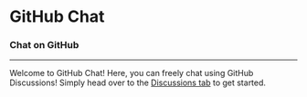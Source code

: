 # GitHub Chat
### Chat on GitHub
---
Welcome to GitHub Chat! Here, you can freely chat using GitHub Discussions! Simply head over to the [Discussions tab](https://github.com/ghchat/ghchat/discussions) to get started.
